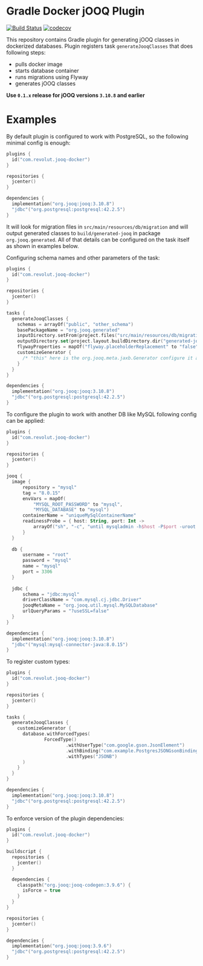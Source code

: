 # Gradle Docker jOOQ Plugin

[![Build Status](https://travis-ci.org/revolut-engineering/jooq-plugin.svg?branch=master)](https://travis-ci.org/revolut-engineering/jooq-plugin)
[![codecov](https://codecov.io/gh/revolut-engineering/jooq-plugin/branch/master/graph/badge.svg)](https://codecov.io/gh/revolut-engineering/jooq-plugin)

This repository contains Gradle plugin for generating jOOQ classes in dockerized databases.
Plugin registers task `generateJooqClasses` that does following steps:
 * pulls docker image
 * starts database container
 * runs migrations using Flyway
 * generates jOOQ classes

**Use `0.1.x` release for jOOQ versions `3.10.8` and earlier**

# Examples

By default plugin is configured to work with PostgreSQL, so the following minimal config is enough:
```kotlin
plugins {
  id("com.revolut.jooq-docker")
}

repositories {
  jcenter()
}

dependencies {
  implementation("org.jooq:jooq:3.10.8")
  "jdbc"("org.postgresql:postgresql:42.2.5")
}
```
It will look for migration files in `src/main/resources/db/migration` and will output generated classes
to `build/generated-jooq` in package `org.jooq.generated`. All of that details can be configured on the task itself
as shown in examples below.

Configuring schema names and other parameters of the task:
```kotlin
plugins {
  id("com.revolut.jooq-docker")
}

repositories {
  jcenter()
}

tasks {
  generateJooqClasses {
    schemas = arrayOf("public", "other_schema")
    basePackageName = "org.jooq.generated"
    inputDirectory.setFrom(project.files("src/main/resources/db/migration"))
    outputDirectory.set(project.layout.buildDirectory.dir("generated-jooq"))
    flywayProperties = mapOf("flyway.placeholderReplacement" to "false")
    customizeGenerator {
      /* "this" here is the org.jooq.meta.jaxb.Generator configure it as you please */
    }
  }
}

dependencies {
  implementation("org.jooq:jooq:3.10.8")
  "jdbc"("org.postgresql:postgresql:42.2.5")
}
```

To configure the plugin to work with another DB like MySQL following config can be applied:
```kotlin
plugins {
  id("com.revolut.jooq-docker")
}

repositories {
  jcenter()
}

jooq {
  image {
      repository = "mysql"
      tag = "8.0.15"
      envVars = mapOf(
          "MYSQL_ROOT_PASSWORD" to "mysql",
          "MYSQL_DATABASE" to "mysql")
      containerName = "uniqueMySqlContainerName"
      readinessProbe = { host: String, port: Int ->
          arrayOf("sh", "-c", "until mysqladmin -h$host -P$port -uroot -pmysql ping; do echo wait; sleep 1; done;")
      }
  }
  
  db {
      username = "root"
      password = "mysql"
      name = "mysql"
      port = 3306
  }
  
  jdbc {
      schema = "jdbc:mysql"
      driverClassName = "com.mysql.cj.jdbc.Driver"
      jooqMetaName = "org.jooq.util.mysql.MySQLDatabase"
      urlQueryParams = "?useSSL=false"
  }
}

dependencies {
  implementation("org.jooq:jooq:3.10.8")
  "jdbc"("mysql:mysql-connector-java:8.0.15")
}
```

To register custom types:
```kotlin
plugins {
  id("com.revolut.jooq-docker")
}

repositories {
  jcenter()
}

tasks {
  generateJooqClasses {
    customizeGenerator {
      database.withForcedTypes(
              ForcedType()
                      .withUserType("com.google.gson.JsonElement")
                      .withBinding("com.example.PostgresJSONGsonBinding")
                      .withTypes("JSONB")
      )
    }    
  }
}

dependencies {
  implementation("org.jooq:jooq:3.10.8")
  "jdbc"("org.postgresql:postgresql:42.2.5")
}
```

To enforce version of the plugin dependencies:
```kotlin
plugins {
  id("com.revolut.jooq-docker")
}

buildscript {
  repositories {
    jcenter()
  }

  dependencies {
    classpath("org.jooq:jooq-codegen:3.9.6") {
      isForce = true
    }
  }
}

repositories {
  jcenter()
}

dependencies {
  implementation("org.jooq:jooq:3.9.6")
  "jdbc"("org.postgresql:postgresql:42.2.5")
}
```